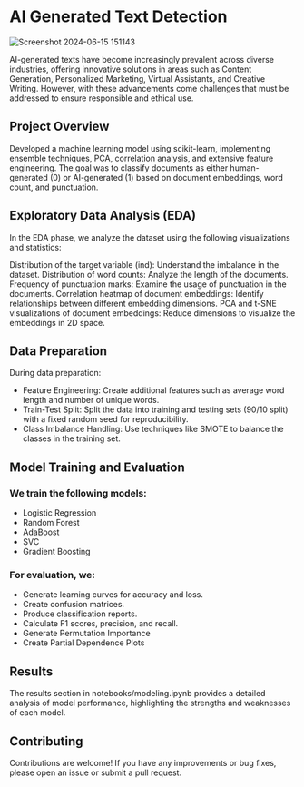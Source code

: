 
# AI Generated Text Detection

![Screenshot 2024-06-15 151143](https://github.com/Kritika97Gaikwad/AI-Generated-Text-Detection/assets/151272622/1e598bd6-c2fa-4f31-8a77-1044a12f7c9f)


AI-generated texts have become increasingly prevalent across diverse industries, offering innovative solutions in areas such as Content Generation, Personalized Marketing, Virtual Assistants, and Creative Writing. However, with these advancements come challenges that must be addressed to ensure responsible and ethical use.


## Project Overview

Developed a machine learning model using scikit-learn, implementing ensemble techniques, PCA, correlation analysis, and extensive feature engineering. The goal was to classify documents as either human-generated (0) or AI-generated (1) based on document embeddings, word count, and punctuation.


## Exploratory Data Analysis (EDA)
In the EDA phase, we analyze the dataset using the following visualizations and statistics:

Distribution of the target variable (ind): Understand the imbalance in the dataset.
Distribution of word counts: Analyze the length of the documents.
Frequency of punctuation marks: Examine the usage of punctuation in the documents.
Correlation heatmap of document embeddings: Identify relationships between different embedding dimensions.
PCA and t-SNE visualizations of document embeddings: Reduce dimensions to visualize the embeddings in 2D space.


## Data Preparation
During data preparation:

- Feature Engineering: Create additional features such as average word length and number of unique words.
- Train-Test Split: Split the data into training and testing sets (90/10 split) with a fixed random seed for reproducibility.
- Class Imbalance Handling: Use techniques like SMOTE to balance the classes in the training set.


## Model Training and Evaluation
### We train the following models:

- Logistic Regression
- Random Forest
- AdaBoost
- SVC
- Gradient Boosting


### For evaluation, we:

- Generate learning curves for accuracy and loss.
- Create confusion matrices.
- Produce classification reports.
- Calculate F1 scores, precision, and recall.
- Generate Permutation Importance
- Create Partial Dependence Plots

## Results
The results section in notebooks/modeling.ipynb provides a detailed analysis of model performance, highlighting the strengths and weaknesses of each model.

## Contributing
Contributions are welcome! If you have any improvements or bug fixes, please open an issue or submit a pull request.

